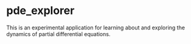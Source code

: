 # pde_explorer
This is an experimental application for learning about and exploring the dynamics of partial differential equations.
